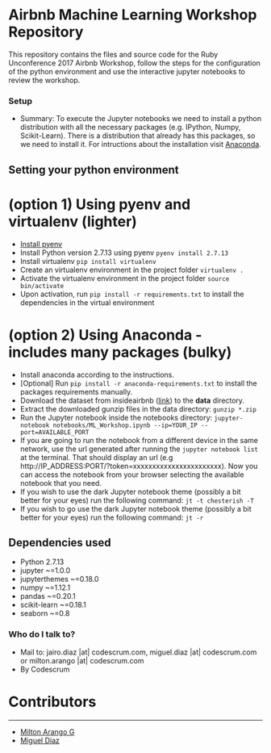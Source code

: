 # Airbnb Machine Learning Workshop Repository #

This repository contains the files and source code for the Ruby Unconference 2017 Airbnb Workshop, follow the steps for the configuration of
the python environment and use the interactive jupyter notebooks to review the workshop.

### Setup ###

* Summary: To execute the Jupyter notebooks we need to install a python distribution with all the necessary packages (e.g. IPython, Numpy, Scikit-Learn). There is a distribution that already has this packages, so we need to install it. For intructions about the installation visit [Anaconda](https://docs.anaconda.com/anaconda/install/).

## Setting your python environment


# (option 1) Using pyenv and virtualenv (lighter)

- [Install pyenv](https://github.com/pyenv/pyenv)
- Install Python version 2.7.13 using pyenv ```pyenv install 2.7.13```
- Install virtualenv ```pip install virtualenv```
- Create an virtualenv environment in the project folder ```virtualenv .```
- Activate the virtualenv environment in the project folder ```source bin/activate```
- Upon activation, run ```pip install -r requirements.txt``` to install the dependencies in the virtual environment

# (option 2) Using Anaconda - includes many packages (bulky)

- Install anaconda according to the instructions.
- [Optional] Run ```pip install -r anaconda-requirements.txt``` to install the packages requirements manually.
- Download the dataset from insideairbnb ([link](http://data.insideairbnb.com/united-kingdom/england/london/2017-03-04/data/listings.csv.gz)) to the __data__ directory.
- Extract the downloaded gunzip files in the data directory: ```gunzip *.zip```
- Run the Jupyter notebook inside the notebooks directory: ```jupyter-notebook notebooks/ML_Workshop.ipynb --ip=YOUR_IP --port=AVAILABLE_PORT```
- If you are going to run the notebook from a different device in the same network, use the url generated after running the ```jupyter notebook list``` at the terminal. That should display an url (e.g http://IP_ADDRESS:PORT/?token=xxxxxxxxxxxxxxxxxxxxxxx). Now you can access the notebook from your browser selecting the available notebook that you need.
- If you wish to use the dark Jupyter notebook theme (possibly a bit better for your eyes) run the following command: ```jt -t chesterish -T```
- If you wish to go use the dark Jupyter notebook theme (possibly a bit better for your eyes) run the following command: ```jt -r```

## Dependencies used

- Python 2.7.13
- jupyter ~=1.0.0
- jupyterthemes ~=0.18.0
- numpy ~=1.12.1
- pandas ~=0.20.1
- scikit-learn ~=0.18.1
- seaborn ~=0.8

### Who do I talk to? ###

* Mail to: jairo.diaz |at| codescrum.com, miguel.diaz |at| codescrum.com or milton.arango |at| codescrum.com
* By Codescrum

# Contributors
* * *
* [Milton Arango G](https://bitbucket.org/marangog/)
* [Miguel Diaz](https://bitbucket.org/gato_omega/)
